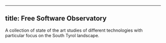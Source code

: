 <!--
SPDX-FileCopyrightText: NOI Techpark <digital@noi.bz.it>

SPDX-License-Identifier: CC0-1.0
-->

---
title: Free Software Observatory
---

A collection of state of the art studies of different technologies with particular focus on the South Tyrol landscape.
